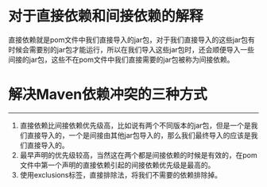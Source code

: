 # 对于直接依赖和间接依赖的解释
直接依赖就是pom文件中我们直接导入的jar包，对于我们直接导入的这些jar包有时候会需要别的jar包才能运行，所以在我们导入这些jar包时，还会顺便导入一些间接的jar包，这些不在pom文件中我们直接需要的jar包被称为间接依赖。

#   解决Maven依赖冲突的三种方式
***
1. 直接依赖比间接依赖优先级高，比如说有两个不同版本的jar包，但是一个是我们直接导入的，一个是间接由其他jar包导入的，那么我们最终导入的应该是我们直接导入的。
2. 最早声明的优先级较高，当然这在两个都是间接依赖的时候是有效的，在pom文件中第一个声明的直接依赖引起的间接依赖优先级是最高的。
3. 使用exclusions标签，直接排除法，将我们不需要的依赖排除掉。